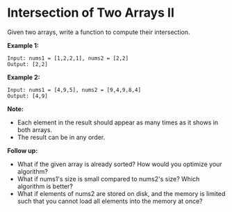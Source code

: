 # Intersection of Two Arrays II

Given two arrays, write a function to compute their intersection.

__Example 1:__

```
Input: nums1 = [1,2,2,1], nums2 = [2,2]
Output: [2,2]
```

__Example 2:__

```
Input: nums1 = [4,9,5], nums2 = [9,4,9,8,4]
Output: [4,9]
```

__Note:__

- Each element in the result should appear as many times as it shows in both arrays.
- The result can be in any order.

__Follow up:__

- What if the given array is already sorted? How would you optimize your algorithm?
- What if nums1's size is small compared to nums2's size? Which algorithm is better?
- What if elements of nums2 are stored on disk, and the memory is limited such that you cannot load all elements into the memory at once?
